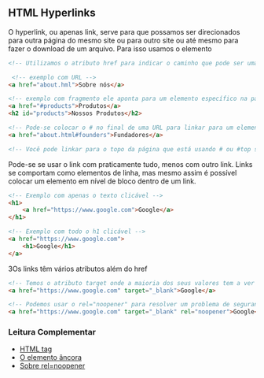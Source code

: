 ## HTML Hyperlinks

O hyperlink, ou apenas link, serve para que possamos ser direcionados para outra página do mesmo site ou para outro site ou até mesmo para fazer o download de um arquivo. Para isso usamos o elemento <a>

```html
<!-- Utilizamos o atributo href para indicar o caminho que pode ser uma URL ou um fragmento de URL -->

 <!-- exemplo com URL -->
<a href="about.hml">Sobre nós</a>

<!-- exemplo com fragmento ele aponta para um elemento específico na página se utilizando do elemento id. O browser irá rolar a página até o elemento correspondente -->
<a href="#products">Produtos</a> 
<h2 id="products">Nossos Produtos</h2>

<!-- Pode-se colocar o # no final de uma URL para linkar para um elemento de outra pãgina -->
<a href="about.html#founders">Fundadores</a>

<!-- Você pode linkar para o topo da página que está usando # ou #top sem a necessidade de ter um elemento com id "top" -->
```

Pode-se se usar o link com praticamente tudo, menos com outro link. Links se comportam como elementos de linha, mas mesmo assim é possível colocar um elemento em nível de bloco dentro de um link.

```html
<!-- Exemplo com apenas o texto clicável -->
<h1>
    <a href="https://www.google.com">Google</a>
</h1>

<!-- Exemplo com todo o h1 clicável -->
<a href="https://www.google.com">
	<h1>Google</h1>
</a>
```

3Os links têm vários atributos além do href

```html
<!-- Temos o atributo target onde a maioria dos seus valores tem a ver com frames. O valor principal que trabalhamos é com o _blank para que abra o link em uma nova aba ou janela que é util para manter o usuário em nossa página (CUIDADO!!! Ele sempre força esse comportamento) -->
<a href="https://www.google.com" target="_blank">Google</a>

<!-- Podemos usar o rel="noopener" para resolver um problema de segurança de origem cruzada -->
<a href="https://www.google.com" target="_blank" rel="noopener">Google</a>
```

### Leitura Complementar

- [HTML tag <a>](https://www.w3schools.com/tags/tag_a.asp)
- [O elemento âncora](https://developer.mozilla.org/pt-BR/docs/Web/HTML/Element/a)
- [Sobre rel=noopener](https://mathiasbynens.github.io/rel-noopener/)

